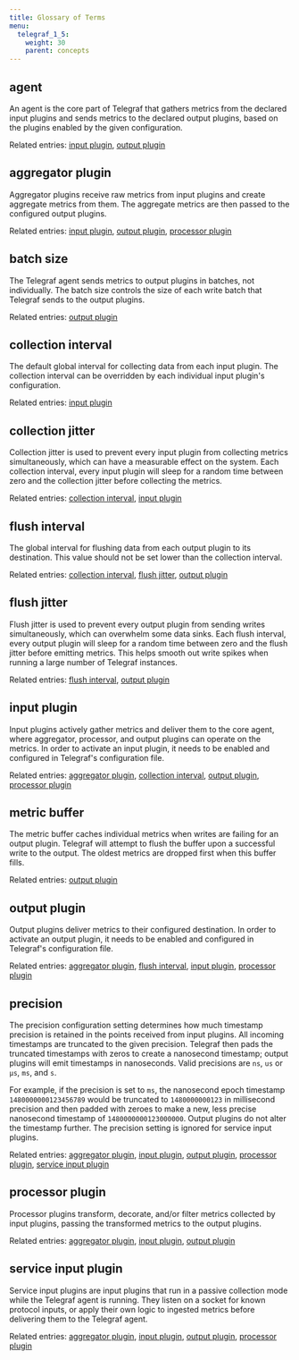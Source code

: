 ```yaml
---
title: Glossary of Terms
menu:
  telegraf_1_5:
    weight: 30
    parent: concepts
---
```


## agent

An agent is the core part of Telegraf that gathers metrics from the declared input plugins and sends metrics to the declared output plugins, based on the plugins enabled by the given configuration.

Related entries: [input plugin](/telegraf/v1.5/concepts/glossary/#input-plugin), [output plugin](/telegraf/v1.5/concepts/glossary/#output-plugin)

## aggregator plugin

Aggregator plugins receive raw metrics from input plugins and create aggregate metrics from them.
The aggregate metrics are then passed to the configured output plugins.

Related entries: [input plugin](/telegraf/v1.5/concepts/glossary/#input-plugin), [output plugin](/telegraf/v1.5/concepts/glossary/#output-plugin), [processor plugin](/telegraf/v1.5/concepts/glossary/#processor-plugin)

## batch size

The Telegraf agent sends metrics to output plugins in batches, not individually.
The batch size controls the size of each write batch that Telegraf sends to the output plugins.

Related entries: [output plugin](/telegraf/v1.5/concepts/glossary/#output-plugin)

## collection interval

The default global interval for collecting data from each input plugin.
The collection interval can be overridden by each individual input plugin's configuration.

Related entries: [input plugin](/telegraf/v1.5/concepts/glossary/#input-plugin)

## collection jitter

Collection jitter is used to prevent every input plugin from collecting metrics simultaneously, which can have a measurable effect on the system.
Each collection interval, every input plugin will sleep for a random time between zero and the collection jitter before collecting the metrics.

Related entries: [collection interval](/telegraf/v1.5/concepts/glossary/#collection-interval), [input plugin](/telegraf/v1.5/concepts/glossary/#input-plugin)

## flush interval

The global interval for flushing data from each output plugin to its destination.
This value should not be set lower than the collection interval.

Related entries: [collection interval](/telegraf/v1.5/concepts/glossary/#collection-interval), [flush jitter](/telegraf/v1.5/concepts/glossary/#flush-jitter), [output plugin](/telegraf/v1.5/concepts/glossary/#output-plugin)

## flush jitter

Flush jitter is used to prevent every output plugin from sending writes simultaneously, which can overwhelm some data sinks.
Each flush interval, every output plugin will sleep for a random time between zero and the flush jitter before emitting metrics.
This helps smooth out write spikes when running a large number of Telegraf instances.

Related entries: [flush interval](/telegraf/v1.5/concepts/glossary/#flush-interval), [output plugin](/telegraf/v1.5/concepts/glossary/#output-plugin)

## input plugin

Input plugins actively gather metrics and deliver them to the core agent, where aggregator, processor, and output plugins can operate on the metrics.
In order to activate an input plugin, it needs to be enabled and configured in Telegraf's configuration file.

Related entries: [aggregator plugin](/telegraf/v1.5/concepts/glossary/#aggregator-plugin), [collection interval](/telegraf/v1.5/concepts/glossary/#collection-interval), [output plugin](/telegraf/v1.5/concepts/glossary/#output-plugin), [processor plugin](/telegraf/v1.5/concepts/glossary/#processor-plugin)

## metric buffer

The metric buffer caches individual metrics when writes are failing for an output plugin.
Telegraf will attempt to flush the buffer upon a successful write to the output.
The oldest metrics are dropped first when this buffer fills.

Related entries: [output plugin](/telegraf/v1.5/concepts/glossary/#output-plugin)

## output plugin

Output plugins deliver metrics to their configured destination. In order to activate an output plugin, it needs to be enabled and configured in Telegraf's configuration file.

Related entries: [aggregator plugin](/telegraf/v1.5/concepts/glossary/#aggregator-plugin), [flush interval](/telegraf/v1.5/concepts/glossary/#flush-interval), [input plugin](/telegraf/v1.5/concepts/glossary/#input-plugin), [processor plugin](/telegraf/v1.5/concepts/glossary/#processor-plugin)

## precision

The precision configuration setting determines how much timestamp precision is retained in the points received from input plugins. All incoming timestamps are truncated to the given precision.
Telegraf then pads the truncated timestamps with zeros to create a nanosecond timestamp; output plugins will emit timestamps in nanoseconds.
Valid precisions are `ns`, `us` or `µs`, `ms`, and `s`.

For example, if the precision is set to `ms`, the nanosecond epoch timestamp `1480000000123456789` would be truncated to `1480000000123` in millisecond precision and then padded with zeroes to make a new, less precise nanosecond timestamp of `1480000000123000000`.
Output plugins do not alter the timestamp further. The precision setting is ignored for service input plugins.

Related entries:  [aggregator plugin](/telegraf/v1.5/concepts/glossary/#aggregator-plugin), [input plugin](/telegraf/v1.5/concepts/glossary/#input-plugin), [output plugin](/telegraf/v1.5/concepts/glossary/#output-plugin), [processor plugin](/telegraf/v1.5/concepts/glossary/#processor-plugin), [service input plugin](/telegraf/v1.5/concepts/glossary/#service-input-plugin)

## processor plugin

Processor plugins transform, decorate, and/or filter metrics collected by input plugins, passing the transformed metrics to the output plugins.

Related entries: [aggregator plugin](/telegraf/v1.5/concepts/glossary/#aggregator-plugin), [input plugin](/telegraf/v1.5/concepts/glossary/#input-plugin), [output plugin](/telegraf/v1.5/concepts/glossary/#output-plugin)

## service input plugin

Service input plugins are input plugins that run in a passive collection mode while the Telegraf agent is running.
They listen on a socket for known protocol inputs, or apply their own logic to ingested metrics before delivering them to the Telegraf agent.

Related entries: [aggregator plugin](/telegraf/v1.5/concepts/glossary/#aggregator-plugin), [input plugin](/telegraf/v1.5/concepts/glossary/#input-plugin), [output plugin](/telegraf/v1.5/concepts/glossary/#output-plugin), [processor plugin](/telegraf/v1.5/concepts/glossary/#processor-plugin)
